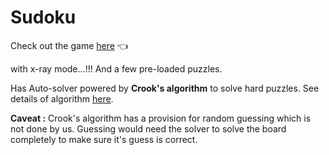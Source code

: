 # Sudoku

Check out the game [here](https://dvaruas.github.io/sudoku/) :point_left:

with x-ray mode...!!! And a few pre-loaded puzzles.

Has Auto-solver powered by **Crook's algorithm** to solve hard puzzles. See details of algorithm [here](https://www.ams.org/notices/200904/tx090400460p.pdf).

**Caveat :** Crook's algorithm has a provision for random guessing which is not done by us. Guessing would need the solver to solve the board completely to make sure it's guess is correct.  
